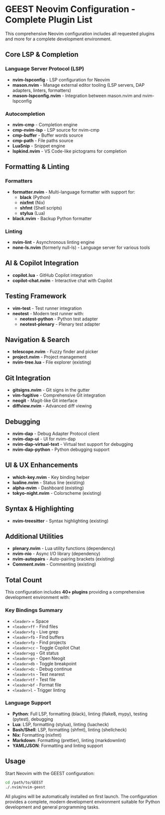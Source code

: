 # GEEST Neovim Configuration - Complete Plugin List

This comprehensive Neovim configuration includes all requested plugins and more for a complete development environment.

## Core LSP & Completion

### Language Server Protocol (LSP)

- **nvim-lspconfig** - LSP configuration for Neovim
- **mason.nvim** - Manage external editor tooling (LSP servers, DAP adapters, linters, formatters)
- **mason-lspconfig.nvim** - Integration between mason.nvim and nvim-lspconfig

### Autocompletion

- **nvim-cmp** - Completion engine
- **cmp-nvim-lsp** - LSP source for nvim-cmp
- **cmp-buffer** - Buffer words source
- **cmp-path** - File paths source
- **LuaSnip** - Snippet engine
- **lspkind.nvim** - VS Code-like pictograms for completion

## Formatting & Linting

### Formatters

- **formatter.nvim** - Multi-language formatter with support for:
  - **black** (Python)
  - **nixfmt** (Nix)
  - **shfmt** (Shell scripts)
  - **stylua** (Lua)
- **black.nvim** - Backup Python formatter

### Linting

- **nvim-lint** - Asynchronous linting engine
- **none-ls.nvim** (formerly null-ls) - Language server for various tools

## AI & Copilot Integration

- **copilot.lua** - GitHub Copilot integration
- **copilot-chat.nvim** - Interactive chat with Copilot

## Testing Framework

- **vim-test** - Test runner integration
- **neotest** - Modern test runner with:
  - **neotest-python** - Python test adapter
  - **neotest-plenary** - Plenary test adapter

## Navigation & Search

- **telescope.nvim** - Fuzzy finder and picker
- **project.nvim** - Project management
- **nvim-tree.lua** - File explorer (existing)

## Git Integration

- **gitsigns.nvim** - Git signs in the gutter
- **vim-fugitive** - Comprehensive Git integration
- **neogit** - Magit-like Git interface
- **diffview.nvim** - Advanced diff viewing

## Debugging

- **nvim-dap** - Debug Adapter Protocol client
- **nvim-dap-ui** - UI for nvim-dap
- **nvim-dap-virtual-text** - Virtual text support for debugging
- **nvim-dap-python** - Python debugging support

## UI & UX Enhancements

- **which-key.nvim** - Key binding helper
- **lualine.nvim** - Status line (existing)
- **alpha-nvim** - Dashboard (existing)
- **tokyo-night.nvim** - Colorscheme (existing)

## Syntax & Highlighting

- **nvim-treesitter** - Syntax highlighting (existing)

## Additional Utilities

- **plenary.nvim** - Lua utility functions (dependency)
- **nvim-nio** - Async I/O library (dependency)
- **nvim-autopairs** - Auto-pairing brackets (existing)
- **Comment.nvim** - Commenting (existing)

## Total Count

This configuration includes **40+ plugins** providing a comprehensive development environment with:

### Key Bindings Summary

- `<leader>` = Space
- `<leader>ff` - Find files
- `<leader>fg` - Live grep
- `<leader>fb` - Find buffers
- `<leader>fp` - Find projects
- `<leader>cc` - Toggle Copilot Chat
- `<leader>gg` - Git status
- `<leader>gn` - Open Neogit
- `<leader>db` - Toggle breakpoint
- `<leader>dc` - Debug continue
- `<leader>tn` - Test nearest
- `<leader>tf` - Test file
- `<leader>bf` - Format file
- `<leader>l` - Trigger linting

### Language Support

- **Python**: Full LSP, formatting (black), linting (flake8, mypy), testing (pytest), debugging
- **Lua**: LSP, formatting (stylua), linting (luacheck)
- **Bash/Shell**: LSP, formatting (shfmt), linting (shellcheck)
- **Nix**: Formatting (nixfmt)
- **Markdown**: Formatting (prettier), linting (markdownlint)
- **YAML/JSON**: Formatting and linting support

## Usage

Start Neovim with the GEEST configuration:

```bash
cd /path/to/GEEST
./.nvim/nvim-geest
```

All plugins will be automatically installed on first launch. The configuration provides a complete, modern development environment suitable for Python development and general programming tasks.
